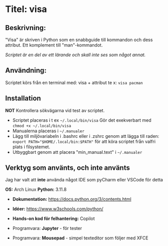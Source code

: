 # Titel: visa

## Beskrivning:
"Visa" är skriven i Python som en snabbguide till kommandon och dess attribut. 
Ett komplement till "man"-kommandot. 

*Scriptet är en del av ett lärande och skall inte ses som något annat.*

## Användning:
Scriptet körs från en terminal med: visa + attribut te x: `visa pacman`

## Installation
**NOT** Kontrollera sökvägarna vid test av scriptet.

- Scriptet placeras i t ex `~/.local/bin/visa`
Gör det exekverbart med `chmod +x ~/.local/bin/visa`
- Manualerna placeras i `~/.manualer`
- Lägg till miljövariabeln i .bashrc eller i .zshrc genom att lägga till raden:
`export PATH="$HOME/.local/bin:$PATH"` för att köra scriptet från valfri 
 plats i filsystemet.
- Utbyggbart genom att placera "min_manual.text" i `~/.manualer`

## Verktyg som använts, och inte använts
Jag har valt att **inte** använda något IDE som pyCharm eller VSCode för detta


**OS:** Arch Linux
**Python:** 3.11.8 

- **Dokumentation:** https://docs.python.org/3/contents.html
- **Idéer:** https://www.w3schools.com/python/
- **Hands-on kod för felhantering:** Copilot

- Programvara: **Jupyter** - för tester
- Programvara: **Mousepad** - simpel texteditor som följer med XFCE
